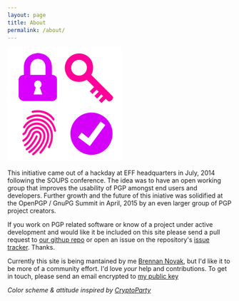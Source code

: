 ```yaml
---
layout: page
title: About
permalink: /about/
---
```


![ModernPGP logo](/images/logo-256.png)

This initiative came out of a hackday at EFF headquarters in July, 2014 following the SOUPS conference. The idea was to have an open working group that improves the usability of PGP amongst end users and developers. Further growth and the future of this iniative was solidified at the OpenPGP / GnuPG Summit in April, 2015 by an even larger group of PGP project creators.

If you work on PGP related software or know of a project under active development and would like it be included on this site please send a pull request to [our githup repo](https://github.com/ModernPGP/modernpgp.github.io) or open an issue on the repository's [issue tracker](https://github.com/ModernPGP/modernpgp.github.io/issues). Thanks.

Currently this site is being mantained by me [Brennan Novak](https://brennannovak.com), but I'd like it to be more of a community effort. I'd love *your* help and contributions. To get in touch, please send an email encrypted to [my public key](https://brennannovak.com/uploads/security/brennan-novak-public-key.asc)

*Color scheme & attitude inspired by [CryptoParty](https://cryptoparty.in)*